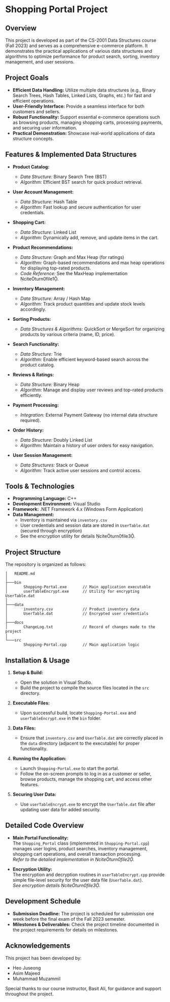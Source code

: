 # Shopping Portal Project

## Overview

This project is developed as part of the CS-2001 Data Structures course (Fall 2023) and serves as a comprehensive e-commerce platform. It demonstrates the practical applications of various data structures and algorithms to optimize performance for product search, sorting, inventory management, and user sessions.

## Project Goals

- **Efficient Data Handling:** Utilize multiple data structures (e.g., Binary Search Trees, Hash Tables, Linked Lists, Graphs, etc.) for fast and efficient operations.
- **User-Friendly Interface:** Provide a seamless interface for both customers and sellers.
- **Robust Functionality:** Support essential e-commerce operations such as browsing products, managing shopping carts, processing payments, and securing user information.
- **Practical Demonstration:** Showcase real-world applications of data structure concepts.

## Features & Implemented Data Structures

- **Product Catalog:**

  - _Data Structure:_ Binary Search Tree (BST)
  - _Algorithm:_ Efficient BST search for quick product retrieval.

- **User Account Management:**

  - _Data Structure:_ Hash Table
  - _Algorithm:_ Fast lookup and secure authentication for user credentials.

- **Shopping Cart:**

  - _Data Structure:_ Linked List
  - _Algorithm:_ Dynamically add, remove, and update items in the cart.

- **Product Recommendations:**

  - _Data Structure:_ Graph and Max Heap (for ratings)
  - _Algorithm:_ Graph-based recommendations and max heap operations for displaying top-rated products.
  - _Code Reference:_ See the MaxHeap implementation citeturn0file1.

- **Inventory Management:**

  - _Data Structure:_ Array / Hash Map
  - _Algorithm:_ Track product quantities and update stock levels accordingly.

- **Sorting Products:**

  - _Data Structures & Algorithms:_ QuickSort or MergeSort for organizing products by various criteria (name, ID, price).

- **Search Functionality:**

  - _Data Structure:_ Trie
  - _Algorithm:_ Enable efficient keyword-based search across the product catalog.

- **Reviews & Ratings:**

  - _Data Structure:_ Binary Heap
  - _Algorithm:_ Manage and display user reviews and top-rated products efficiently.

- **Payment Processing:**

  - _Integration:_ External Payment Gateway (no internal data structure required).

- **Order History:**

  - _Data Structure:_ Doubly Linked List
  - _Algorithm:_ Maintain a history of user orders for easy navigation.

- **User Session Management:**
  - _Data Structures:_ Stack or Queue
  - _Algorithm:_ Track active user sessions and control access.

## Tools & Technologies

- **Programming Language:** C++
- **Development Environment:** Visual Studio
- **Framework:** .NET Framework 4.x (Windows Form Application)
- **Data Management:**
  - Inventory is maintained via `inventory.csv`
  - User credentials and session data are stored in `UserTable.dat` (secured through encryption)
  - See the encryption utility for details citeturn0file3.

## Project Structure

The repository is organized as follows:

```
│   README.md
│
├───bin
│       Shopping-Portal.exe       // Main application executable
│       userTableEncrypt.exe      // Utility for encrypting UserTable.dat
│
├───data
│       inventory.csv             // Product inventory data
│       UserTable.dat             // Encrypted user credentials
│
├───docs
│       ChangeLog.txt             // Record of changes made to the project
│
└───src
        Shopping-Portal.cpp       // Main application logic
```

## Installation & Usage

1. **Setup & Build:**

   - Open the solution in Visual Studio.
   - Build the project to compile the source files located in the `src` directory.

2. **Executable Files:**

   - Upon successful build, locate `Shopping-Portal.exe` and `userTableEncrypt.exe` in the `bin` folder.

3. **Data Files:**

   - Ensure that `inventory.csv` and `UserTable.dat` are correctly placed in the `data` directory (adjacent to the executable) for proper functionality.

4. **Running the Application:**

   - Launch `Shopping-Portal.exe` to start the portal.
   - Follow the on-screen prompts to log in as a customer or seller, browse products, manage the shopping cart, and access other features.

5. **Securing User Data:**
   - Use `userTableEncrypt.exe` to encrypt the `UserTable.dat` file after updating user data for added security.

## Detailed Code Overview

- **Main Portal Functionality:**  
  The `Shopping_Portal` class (implemented in `Shopping-Portal.cpp`) manages user logins, product searches, inventory management, shopping cart operations, and overall transaction processing.  
  _Refer to the detailed implementation in citeturn0file2._

- **Encryption Utility:**  
  The encryption and decryption routines in `userTableEncrypt.cpp` provide simple file-level security for the user data file (`UserTable.dat`).  
  _See encryption details citeturn0file3._

## Development Schedule

- **Submission Deadline:** The project is scheduled for submission one week before the final exam of the Fall 2023 semester.
- **Milestones & Deliverables:** Check the project timeline documented in the project requirements for details on milestones.

## Acknowledgements

This project has been developed by:

- Heo Juseong
- Asim Majeed
- Muhammad Muzammil

Special thanks to our course instructor, Basit Ali, for guidance and support throughout the project.
